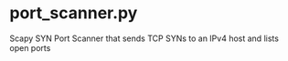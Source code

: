 # port_scanner.py
Scapy SYN Port Scanner that sends TCP SYNs to an IPv4 host and lists  open  ports
